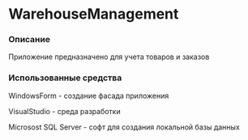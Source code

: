# WarehouseManagement

### Описание
Приложение предназначено для учета товаров и заказов

### Использованные средства
WindowsForm - создание фасада приложения

VisualStudio - среда разработки

Microsost SQL Server - софт для создания локальной базы данных

